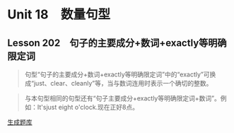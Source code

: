 ﻿ # Unit 18　数量句型
 ## Lesson 202　句子的主要成分+数词+exactly等明确限定词
 
> 句型“句子的主要成分+数词+exactly等明确限定词”中的“exactly”可换成“just、clear、cleanly”等，当与数词连用时表示一个确切的整数。

> 与本句型相同的句型还有“句子主要成分+exactly等明确限定词+数词”。例如：It'sjust eight o'clock.现在正好8点。


 [生成题库](./question/f202.json)